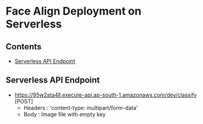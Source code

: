 # Face Align Deployment on Serverless

## Contents
- [Serverless API Endpoint](#serverless-api-endpoint)

## Serverless API Endpoint
- https://95w2ata4ll.execute-api.ap-south-1.amazonaws.com/dev/classify [POST]
	- Headers : 'content-type: multipart/form-data'
	- Body : Image file with empty key
